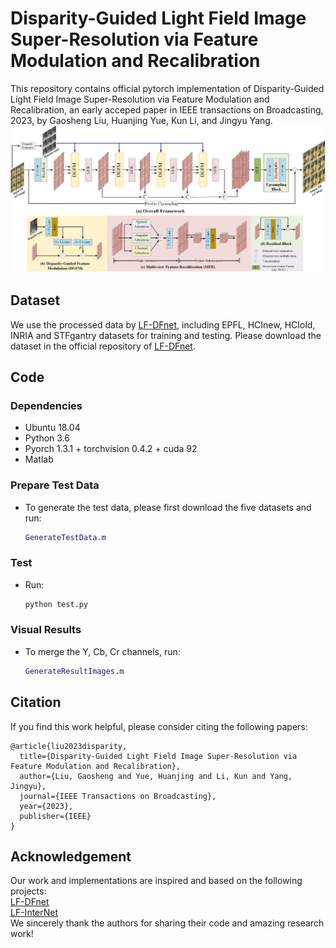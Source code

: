 # Disparity-Guided Light Field Image Super-Resolution via Feature Modulation and Recalibration

This repository contains official pytorch implementation of Disparity-Guided Light Field Image Super-Resolution via Feature Modulation and Recalibration, an early acceped paper in IEEE transactions on Broadcasting, 2023, by Gaosheng Liu, Huanjing Yue, Kun Li, and Jingyu Yang.
![Network](https://github.com/GaoshengLiu/LF-DGNet/blob/main/fig/network.jpg)  

## Dataset
We use the processed data by [LF-DFnet](https://ieeexplore.ieee.org/stamp/stamp.jsp?tp=&arnumber=9286855), including EPFL, HCInew, HCIold, INRIA and STFgantry datasets for training and testing. Please download the dataset in the official repository of [LF-DFnet](https://github.com/YingqianWang/LF-DFnet).
## Code
### Dependencies
* Ubuntu 18.04
* Python 3.6
* Pyorch 1.3.1 + torchvision 0.4.2 + cuda 92
* Matlab
### Prepare Test Data
* To generate the test data, please first download the five datasets and run:
  ```matlab
  GenerateTestData.m
### Test
* Run:
  ```python
  python test.py
### Visual Results
* To merge the Y, Cb, Cr channels, run:
  ```matlab
  GenerateResultImages.m
## Citation
If you find this work helpful, please consider citing the following papers:<br> 
```Citation
@article{liu2023disparity,
  title={Disparity-Guided Light Field Image Super-Resolution via Feature Modulation and Recalibration},
  author={Liu, Gaosheng and Yue, Huanjing and Li, Kun and Yang, Jingyu},
  journal={IEEE Transactions on Broadcasting},
  year={2023},
  publisher={IEEE}
}
```
## Acknowledgement
Our work and implementations are inspired and based on the following projects: <br> 
[LF-DFnet](https://github.com/YingqianWang/LF-DFnet)<br> 
[LF-InterNet](https://github.com/YingqianWang/LF-InterNet)<br> 
We sincerely thank the authors for sharing their code and amazing research work!



